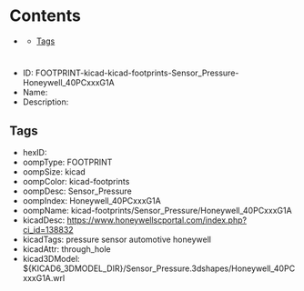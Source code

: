 



Contents
========

* [](#)
	* [Tags](#tags)

# 

- ID: FOOTPRINT-kicad-kicad-footprints-Sensor_Pressure-Honeywell_40PCxxxG1A
- Name: 
- Description: 

## Tags

- hexID: 
- oompType: FOOTPRINT
- oompSize: kicad
- oompColor: kicad-footprints
- oompDesc: Sensor_Pressure
- oompIndex: Honeywell_40PCxxxG1A
- oompName: kicad-footprints/Sensor_Pressure/Honeywell_40PCxxxG1A
- kicadDesc: https://www.honeywellscportal.com/index.php?ci_id=138832
- kicadTags: pressure sensor automotive honeywell
- kicadAttr: through_hole
- kicad3DModel: ${KICAD6_3DMODEL_DIR}/Sensor_Pressure.3dshapes/Honeywell_40PCxxxG1A.wrl
